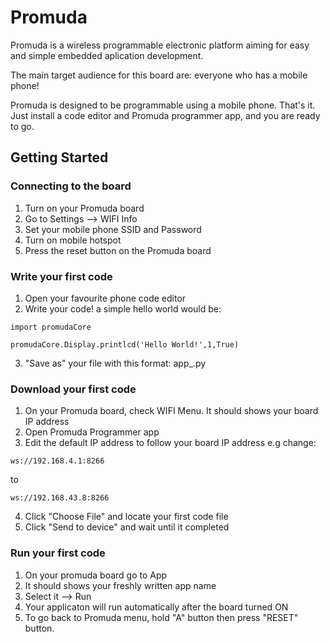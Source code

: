 # Promuda

Promuda is a wireless programmable electronic platform aiming for easy and simple embedded aplication development.

The main target audience for this board are: everyone who has a mobile phone!

Promuda is designed to be programmable using a mobile phone. That's it. Just install a code editor and Promuda programmer app, and you are ready to go.

## Getting Started

### Connecting to the board

1. Turn on your Promuda board
2. Go to Settings --> WIFI Info
3. Set your mobile phone SSID and Password
4. Turn on mobile hotspot 
5. Press the reset button on the Promuda board

### Write your first code

1. Open your favourite phone code editor
2. Write your code! a simple hello world would be:

```
import promudaCore

promudaCore.Display.printlcd('Hello World!',1,True)
```

3. "Save as" your file with this format: app_<your application name>.py

### Download your first code

1. On your Promuda board, check WIFI Menu. It should shows your board IP address
2. Open Promuda Programmer app
3. Edit the default IP address to follow your board IP address e.g change: 
```
ws://192.168.4.1:8266
```
to 
```
ws://192.168.43.8:8266 
```
4. Click "Choose File" and locate your first code file
5. Click "Send to device" and wait until it completed

### Run your first code

1. On your promuda board go to App
2. It should shows your freshly written app name
3. Select it --> Run
4.  Your applicaton will run automatically after the board turned ON
5. To go back to Promuda menu, hold "A" button then press "RESET" button.
